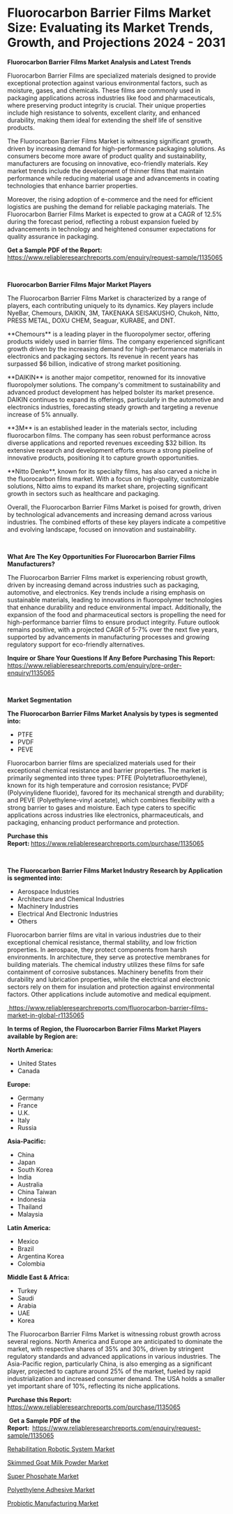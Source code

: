 <p><h1>Fluorocarbon Barrier Films Market Size: Evaluating its Market Trends, Growth, and Projections 2024 - 2031</h1></p><p><strong>Fluorocarbon Barrier Films Market Analysis and Latest Trends</strong></p>
<p><p>Fluorocarbon Barrier Films are specialized materials designed to provide exceptional protection against various environmental factors, such as moisture, gases, and chemicals. These films are commonly used in packaging applications across industries like food and pharmaceuticals, where preserving product integrity is crucial. Their unique properties include high resistance to solvents, excellent clarity, and enhanced durability, making them ideal for extending the shelf life of sensitive products.</p><p>The Fluorocarbon Barrier Films Market is witnessing significant growth, driven by increasing demand for high-performance packaging solutions. As consumers become more aware of product quality and sustainability, manufacturers are focusing on innovative, eco-friendly materials. Key market trends include the development of thinner films that maintain performance while reducing material usage and advancements in coating technologies that enhance barrier properties.</p><p>Moreover, the rising adoption of e-commerce and the need for efficient logistics are pushing the demand for reliable packaging materials. The Fluorocarbon Barrier Films Market is expected to grow at a CAGR of 12.5% during the forecast period, reflecting a robust expansion fueled by advancements in technology and heightened consumer expectations for quality assurance in packaging.</p></p>
<p><strong>Get a Sample PDF of the Report:&nbsp;</strong> <a href="https://www.reliableresearchreports.com/enquiry/request-sample/1135065?utm_campaign=31&utm_medium=2&utm_source=Github&utm_content=ia&utm_term=09102024&utm_id=fluorocarbon-barrier-films">https://www.reliableresearchreports.com/enquiry/request-sample/1135065</a></p>
<p>&nbsp;</p>
<p><strong>Fluorocarbon Barrier Films Major Market Players</strong></p>
<p><p>The Fluorocarbon Barrier Films Market is characterized by a range of players, each contributing uniquely to its dynamics. Key players include NyeBar, Chemours, DAIKIN, 3M, TAKENAKA SEISAKUSHO, Chukoh, Nitto, PRESS METAL, DOXU CHEM, Seaguar, KURABE, and DNT.</p><p>**Chemours** is a leading player in the fluoropolymer sector, offering products widely used in barrier films. The company experienced significant growth driven by the increasing demand for high-performance materials in electronics and packaging sectors. Its revenue in recent years has surpassed $6 billion, indicative of strong market positioning.</p><p>**DAIKIN** is another major competitor, renowned for its innovative fluoropolymer solutions. The company's commitment to sustainability and advanced product development has helped bolster its market presence. DAIKIN continues to expand its offerings, particularly in the automotive and electronics industries, forecasting steady growth and targeting a revenue increase of 5% annually.</p><p>**3M** is an established leader in the materials sector, including fluorocarbon films. The company has seen robust performance across diverse applications and reported revenues exceeding $32 billion. Its extensive research and development efforts ensure a strong pipeline of innovative products, positioning it to capture growth opportunities.</p><p>**Nitto Denko**, known for its specialty films, has also carved a niche in the fluorocarbon films market. With a focus on high-quality, customizable solutions, Nitto aims to expand its market share, projecting significant growth in sectors such as healthcare and packaging.</p><p>Overall, the Fluorocarbon Barrier Films Market is poised for growth, driven by technological advancements and increasing demand across various industries. The combined efforts of these key players indicate a competitive and evolving landscape, focused on innovation and sustainability.</p></p>
<p>&nbsp;</p>
<p><strong>What Are The Key Opportunities For Fluorocarbon Barrier Films Manufacturers?</strong></p>
<p><p>The Fluorocarbon Barrier Films market is experiencing robust growth, driven by increasing demand across industries such as packaging, automotive, and electronics. Key trends include a rising emphasis on sustainable materials, leading to innovations in fluoropolymer technologies that enhance durability and reduce environmental impact. Additionally, the expansion of the food and pharmaceutical sectors is propelling the need for high-performance barrier films to ensure product integrity. Future outlook remains positive, with a projected CAGR of 5-7% over the next five years, supported by advancements in manufacturing processes and growing regulatory support for eco-friendly alternatives.</p></p>
<p><strong>Inquire or Share Your Questions If Any Before Purchasing This Report:</strong> <a href="https://www.reliableresearchreports.com/enquiry/pre-order-enquiry/1135065?utm_campaign=31&utm_medium=2&utm_source=Github&utm_content=ia&utm_term=09102024&utm_id=fluorocarbon-barrier-films">https://www.reliableresearchreports.com/enquiry/pre-order-enquiry/1135065</a></p>
<p>&nbsp;</p>
<p><strong>Market Segmentation</strong></p>
<p><strong>The Fluorocarbon Barrier Films Market Analysis by types is segmented into:</strong></p>
<p><ul><li>PTFE</li><li>PVDF</li><li>PEVE</li></ul></p>
<p><p>Fluorocarbon barrier films are specialized materials used for their exceptional chemical resistance and barrier properties. The market is primarily segmented into three types: PTFE (Polytetrafluoroethylene), known for its high temperature and corrosion resistance; PVDF (Polyvinylidene fluoride), favored for its mechanical strength and durability; and PEVE (Polyethylene-vinyl acetate), which combines flexibility with a strong barrier to gases and moisture. Each type caters to specific applications across industries like electronics, pharmaceuticals, and packaging, enhancing product performance and protection.</p></p>
<p><strong>Purchase this Report:&nbsp;</strong><a href="https://www.reliableresearchreports.com/purchase/1135065?utm_campaign=31&utm_medium=2&utm_source=Github&utm_content=ia&utm_term=09102024&utm_id=fluorocarbon-barrier-films">https://www.reliableresearchreports.com/purchase/1135065</a></p>
<p>&nbsp;</p>
<p><strong>The Fluorocarbon Barrier Films Market Industry Research by Application is segmented into:</strong></p>
<p><ul><li>Aerospace Industries</li><li>Architecture and Chemical Industries</li><li>Machinery Industries</li><li>Electrical And Electronic Industries</li><li>Others</li></ul></p>
<p><p>Fluorocarbon barrier films are vital in various industries due to their exceptional chemical resistance, thermal stability, and low friction properties. In aerospace, they protect components from harsh environments. In architecture, they serve as protective membranes for building materials. The chemical industry utilizes these films for safe containment of corrosive substances. Machinery benefits from their durability and lubrication properties, while the electrical and electronic sectors rely on them for insulation and protection against environmental factors. Other applications include automotive and medical equipment.</p></p>
<p><a href="https://www.reliableresearchreports.com/fluorocarbon-barrier-films-market-in-global-r1135065?utm_campaign=31&utm_medium=2&utm_source=Github&utm_content=ia&utm_term=09102024&utm_id=fluorocarbon-barrier-films">&nbsp;https://www.reliableresearchreports.com/fluorocarbon-barrier-films-market-in-global-r1135065</a></p>
<p><strong>In terms of Region, the Fluorocarbon Barrier Films Market Players available by Region are:</strong></p>
<p>
    <p> <strong> North America: </strong>
        <ul>
            <li>United States</li>
            <li>Canada</li>
        </ul>
        </p> 
    <p> <strong> Europe: </strong>
        <ul>
            <li>Germany</li>
            <li>France</li>
            <li>U.K.</li>
            <li>Italy</li>
            <li>Russia</li>
        </ul>
        </p> 
    <p> <strong> Asia-Pacific: </strong>
        <ul>
            <li>China</li>
            <li>Japan</li>
            <li>South Korea</li>
            <li>India</li>
            <li>Australia</li>
            <li>China Taiwan</li>
            <li>Indonesia</li>
            <li>Thailand</li>
            <li>Malaysia</li>
        </ul>
        </p> 
    <p> <strong> Latin America: </strong>
        <ul>
            <li>Mexico</li>
            <li>Brazil</li>
            <li>Argentina Korea</li>
            <li>Colombia</li>
        </ul>
        </p> 
    <p> <strong> Middle East & Africa: </strong>
        <ul>
            <li>Turkey</li>
            <li>Saudi</li>
            <li>Arabia</li>
            <li>UAE</li>
            <li>Korea</li>
        </ul>
    </p>
    </p>
<p><p>The Fluorocarbon Barrier Films Market is witnessing robust growth across several regions. North America and Europe are anticipated to dominate the market, with respective shares of 35% and 30%, driven by stringent regulatory standards and advanced applications in various industries. The Asia-Pacific region, particularly China, is also emerging as a significant player, projected to capture around 25% of the market, fueled by rapid industrialization and increased consumer demand. The USA holds a smaller yet important share of 10%, reflecting its niche applications.</p></p>
<p><strong>Purchase this Report: </strong><a href="https://www.reliableresearchreports.com/purchase/1135065?utm_campaign=31&utm_medium=2&utm_source=Github&utm_content=ia&utm_term=09102024&utm_id=fluorocarbon-barrier-films">https://www.reliableresearchreports.com/purchase/1135065</a></p>
<p>&nbsp;<strong>Get a Sample PDF of the Report:&nbsp;&nbsp;</strong><a href="https://www.reliableresearchreports.com/enquiry/request-sample/1135065?utm_campaign=31&utm_medium=2&utm_source=Github&utm_content=ia&utm_term=09102024&utm_id=fluorocarbon-barrier-films">https://www.reliableresearchreports.com/enquiry/request-sample/1135065</a></p>
<p><strong></strong></p>
<p><p><a href="https://github.com/NathanColeman327/Market-Research-Report-List-1/blob/main/rehabilitation-robotic-system-market.md?utm_campaign=31&utm_medium=2&utm_source=Github&utm_content=ia&utm_term=09102024&utm_id=fluorocarbon-barrier-films">Rehabilitation Robotic System Market</a></p><p><a href="https://issuu.com/reportprime-2/docs/skimmed-goat-milk-powder-market-siz_e5356f7a9ad3f1?utm_campaign=31&utm_medium=2&utm_source=Github&utm_content=ia&utm_term=09102024&utm_id=fluorocarbon-barrier-films">Skimmed Goat Milk Powder Market</a></p><p><a href="https://www.linkedin.com/pulse/evolution-super-phosphate-market-key-shifts-from-2024-2031-proposis-h3kzf?utm_campaign=31&utm_medium=2&utm_source=Github&utm_content=ia&utm_term=09102024&utm_id=fluorocarbon-barrier-films">Super Phosphate Market</a></p><p><a href="https://www.linkedin.com/pulse/polyethylene-adhesive-market-forecasts-trends-impact-analysis-n22yf?utm_campaign=31&utm_medium=2&utm_source=Github&utm_content=ia&utm_term=09102024&utm_id=fluorocarbon-barrier-films">Polyethylene Adhesive Market</a></p><p><a href="https://issuu.com/reportprime-2/docs/probiotic-manufacturing-market-size_99350efbc83a0e?utm_campaign=31&utm_medium=2&utm_source=Github&utm_content=ia&utm_term=09102024&utm_id=fluorocarbon-barrier-films">Probiotic Manufacturing Market</a></p></p>